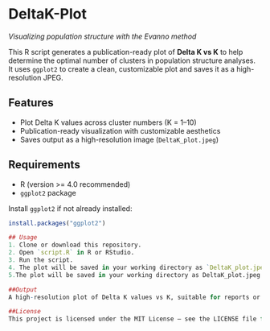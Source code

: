 # DeltaK-Plot
*Visualizing population structure with the Evanno method*

This R script generates a publication-ready plot of **Delta K vs K** to help determine the optimal number of clusters in population structure analyses. It uses `ggplot2` to create a clean, customizable plot and saves it as a high-resolution JPEG.

## Features
- Plot Delta K values across cluster numbers (K = 1–10)
- Publication-ready visualization with customizable aesthetics
- Saves output as a high-resolution image (`DeltaK_plot.jpeg`)

## Requirements
- R (version >= 4.0 recommended)
- `ggplot2` package

Install `ggplot2` if not already installed:

```R
install.packages("ggplot2")

## Usage
1. Clone or download this repository.
2. Open `script.R` in R or RStudio.
3. Run the script.
4. The plot will be saved in your working directory as `DeltaK_plot.jpeg`.
5.The plot will be saved in your working directory as DeltaK_plot.jpeg.

##Output
A high-resolution plot of Delta K values vs K, suitable for reports or publications.

##License
This project is licensed under the MIT License – see the LICENSE file for details.
